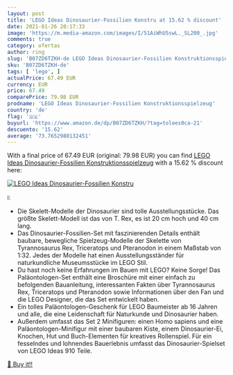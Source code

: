 ```yaml
---
layout: post
title: 'LEGO Ideas Dinosaurier-Fossilien Konstru at 15.62 % discount'
date: 2021-01-26 20:17:33
image: 'https://m.media-amazon.com/images/I/51AiWhU5swL._SL200_.jpg'
comments: true
category: ofertas
author: ring
slug: 'B07ZD6TZKH-de LEGO Ideas Dinosaurier-Fossilien Konstruktionsspielzeug'
sku: 'B07ZD6TZKH-de'
tags: [ 'lego', ]
actualPrice: 67.49 EUR
currency: EUR
price: 67.49
comparePrice: 79.98 EUR
prodname: 'LEGO Ideas Dinosaurier-Fossilien Konstruktionsspielzeug'
country: 'de'
flag: '🇩🇪'
buyurl: 'https://www.amazon.de/dp/B07ZD6TZKH/?tag=tolees0ca-21'
descuento: '15.62'
average: '73.7652980132451'
---
```


With a final price of 67.49 EUR (original: 79.98 EUR) you can find [LEGO Ideas Dinosaurier-Fossilien Konstruktionsspielzeug](https://www.amazon.de/dp/B07ZD6TZKH/?tag=tolees0ca-21) with a  15.62 % discount here:

[![LEGO Ideas Dinosaurier-Fossilien Konstru](https://m.media-amazon.com/images/I/51AiWhU5swL._SL200_.jpg)](https://www.amazon.de/dp/B07ZD6TZKH/?tag=tolees0ca-21)

ℹ️:

- Die Skelett-Modelle der Dinosaurier sind tolle Ausstellungsstücke. Das größte Skelett-Modell ist das von T. Rex, es ist 20 cm hoch und 40 cm lang.
- Das Dinosaurier-Fossilien-Set mit faszinierenden Details enthält baubare, bewegliche Spielzeug-Modelle der Skelette von Tyrannosaurus Rex, Triceratops und Pteranodon in einem Maßstab von 1:32. Jedes der Modelle hat einen Ausstellungsständer für naturkundliche Museumsstücke im LEGO Stil.
- Du hast noch keine Erfahrungen im Bauen mit LEGO? Keine Sorge! Das Paläontologen-Set enthält eine Broschüre mit einer einfach zu befolgenden Bauanleitung, interessanten Fakten über Tyrannosaurus Rex, Triceratops und Pteranodon sowie Informationen über den Fan und die LEGO Designer, die das Set entwickelt haben.
- Ein tolles Paläontologen-Geschenk für LEGO Baumeister ab 16 Jahren und alle, die eine Leidenschaft für Naturkunde und Dinosaurier haben.
- Außerdem umfasst das Set 2 Minifiguren: einen Homo sapiens und eine Paläontologen-Minifigur mit einer baubaren Kiste, einem Dinosaurier-Ei, Knochen, Hut und Buch-Elementen für kreatives Rollenspiel. Für ein fesselndes und lohnendes Bauerlebnis umfasst das Dinosaurier-Spielset von LEGO Ideas 910 Teile.

[🛒 Buy it!!](https://www.amazon.de/dp/B07ZD6TZKH/?tag=tolees0ca-21)
